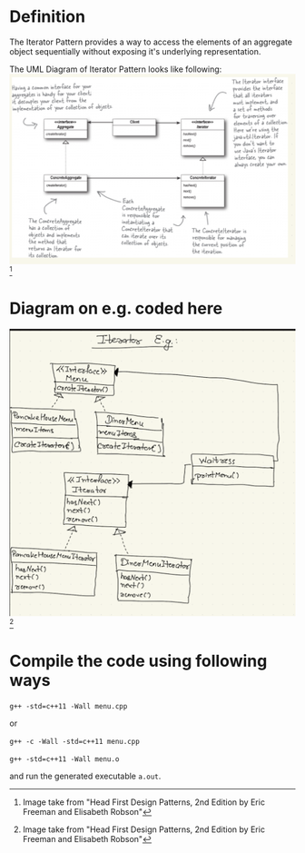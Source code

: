 # Definition
The Iterator Pattern provides a way to access the elements of an aggregate object sequentially without exposing it's underlying representation.

The UML Diagram of Iterator Pattern looks like following:
![UML Diagram of Iterator Pattern](/iterator-pattern/iterator-pattern.png)[^1]

# Diagram on e.g. coded here
![Menu Pattern](/iterator-pattern/iterator.png)[^1]

# Compile the code using following ways
`g++ -std=c++11 -Wall menu.cpp`

or

`g++ -c -Wall -std=c++11 menu.cpp`

`g++ -std=c++11 -Wall menu.o`

and run the generated executable `a.out`.


[^1]: Image take from "Head First Design Patterns, 2nd Edition by Eric Freeman and Elisabeth Robson"
